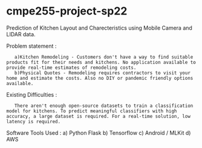 # cmpe255-project-sp22
Prediction of Kitchen Layout and Charecteristics using Mobile Camera and LIDAR data.

Problem statement : 

       a)Kitchen Remodeling - Customers don't have a way to find suitable products fit for their needs and kitchens. No application available to provide real-time estimates of remodeling costs. 
       b)Physical Quotes - Remodeling requires contractors to visit your home and estimate the costs. Also no DIY or pandemic friendly options available.

Existing Difficulties : 

       There aren't enough open-source datasets to train a classification model for kitchens. To predict meaningful classifiers with high accuracy, a large dataset is required. For a real-time solution, low latency is required. 
       
Software Tools Used :
   a) Python Flask
   b) Tensorflow
c) Android / MLKit
d) AWS

